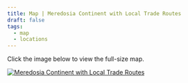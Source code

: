 ```yaml
---
title: Map | Meredosia Continent with Local Trade Routes
draft: false
tags:
  - map
  - locations
---
```

Click the image below to view the full-size map.

<a href="https://nmarchet.github.io/New-Frontier/images/meredosia-continent.jpg"><img src="https://nmarchet.github.io/New-Frontier/images/meredosia-continent.jpg"  alt="Meredosia Continent with Local Trade Routes"/></a>